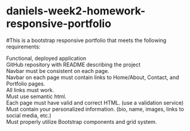 # daniels-week2-homework-responsive-portfolio

#This is a bootstrap responsive portfolio that meets the following requirements:

Functional, deployed application  
GitHub repository with README describing the project  
Navbar must be consistent on each page.  
Navbar on each page must contain links to Home/About, Contact, and Portfolio pages.  
All links must work.  
Must use semantic html.  
Each page must have valid and correct HTML. (use a validation service)  
Must contain your personalized information. (bio, name, images, links to social media, etc.)  
Must properly utilize Bootstrap components and grid system.  
